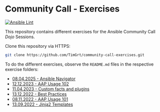# Community Call - Exercises

[![Ansible Lint](https://github.com/TimGrt/community-call-exercises/actions/workflows/ci.yml/badge.svg)](https://github.com/TimGrt/community-call-exercises/actions/workflows/ci.yml)

This repository contains different exercises for the Ansible Community Call *Dojo* Sessions.

Clone this repository via HTTPS:

```bash
git clone https://github.com/TimGrt/community-call-exercises.git
```

To do the different exercises, observe the `README.md` files in the respective exercise folders:

* [08.04.2025 - Ansible Navigator](2025-04-08-exercise-ansible-navigator/README.md)
* [12.12.2023 - AAP Usage 102](2023-12-12-exercise-aap-usage-102/README.md)
* [11.04.2023 - Custom facts and plugins](2023-04-11-exercise-facts-and-filter-plugin/README.md)
* [13.12.2022 - Best Practices](2022-12-13-exercise-best-practices/README.md)
* [08.11.2022 - AAP Usage 101](2022-11-08-exercise-aap-usage-101/README.md)
* [13.09.2022 - Jinja2 Templates](2022-09-13-exercise-templates/README.md)
